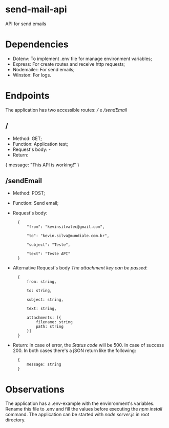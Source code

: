 # send-mail-api

API for send emails

# Dependencies

- Dotenv: To implement .env file for manage environment variables;
- Express: For create routes and receive http requests;
- Nodemailer: For send emails;
- Winston: For logs.

# Endpoints

The application has two accessible routes: _/_ e _/sendEmail_

## /
- Method: GET;
- Function: Application test;
- Request's body: -
- Return: 

{
    message: "This API is working!"
}

## /sendEmail
- Method: POST;
- Function: Send email;
- Request's body: 

		{
			"from": "kevinsilvatec@gmail.com",

			"to": "kevin.silva@mundiale.com.br",

			"subject": "Teste",

			"text": "Teste API"
		}

- Alternative Request's body _The attachment key can be passed_:

		{
			from: string,

			to: string,

			subject: string,

			text: string,

			attachments: [{
				filename: string
				path: string
			}]
   		}

- Return: In case of error, the _Status code_ will be 500. In case of success 200. In both cases there's a jSON return like the following:

		{
			message: string
		}

# Observations
The application has a .env-example with the envinronment's variables. Rename this file to .env and fill the values before executing the _npm install_ command. The application can be started with _node server.js_ in root directory.